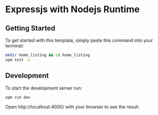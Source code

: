 # Expressjs with Nodejs Runtime

## Getting Started
To get started with this template, simply paste this command into your terminal:
```bash
mkdir home_listing && cd home_listing
npm init -y
```

## Development
To start the development server run:
```bash
npm run dev
```

Open http://localhost:4000/ with your browser to see the result.
